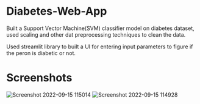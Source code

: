 # Diabetes-Web-App
Built a Support Vector Machine(SVM) classifier model on diabetes dataset, used scaling and other dat preprocessing techniques to clean the data.

Used streamlit library to built a UI for entering input parameters to figure if the peron is diabetic or not.

# Screenshots

![Screenshot 2022-09-15 115014](https://user-images.githubusercontent.com/91589008/190417624-e8b19e96-a24c-43c7-a798-814b41a71ba2.png)
![Screenshot 2022-09-15 114928](https://user-images.githubusercontent.com/91589008/190417703-2ccebb36-66f6-4e18-a486-fe1b8ed6f1a2.png)
